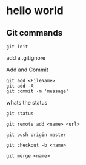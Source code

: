 # hello world

## Git commands

```
git init
```

add a .gitignore


Add and Commit
```
git add <FileName>
git add -A
git commit -m 'message'
```

whats the status
```
git status
```

```
git remote add <name> <url>
```

```
git push origin master
```

```
git checkout -b <name>
```

```
git merge <name>
```